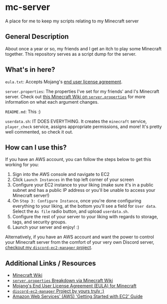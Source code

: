 # mc-server
A place for me to keep my scripts relating to my Minecraft server

## General Description
About once a year or so, my friends and I get an itch to play some Minecraft together. This repository serves as a script dump for the server.

## What's in here?

`eula.txt`: Accepts Mojang's [end user license agreement](https://account.mojang.com/documents/minecraft_eula).

`server.properties`: The properties I've set for my friends' and I's Minecraft server. Check out [this Minecraft Wiki on `server.properties`](https://minecraft.fandom.com/wiki/Server.properties) for more information on what each argument changes.

`README.md`: This :)

`userdata.sh`: IT DOES EVERYTHING. It creates the `minecraft` service, `player_check` service, assigns appropriate permissions, and more! It's pretty well commented, so check it out.

## How can I use this?

If you have an AWS account, you can follow the steps below to get this working for you:

1. Sign into the AWS console and navigate to EC2
1. Click `Launch Instances` in the top left corner of your screen
1. Configure your EC2 instance to your liking (make sure it's in a public subnet and has a public IP address or you'll be unable to access your Minecraft server!)
1. On `Step 3: Configure Instance`, once you're done configuring everything to your liking, at the bottom you'll see a field for `User data`. Select the `As file` radio button, and upload `userdata.sh`.
1. Configure the rest of your server to your liking with regards to storage, tags, and security groups.
1. Launch your server and enjoy! :)

Alternatively, if you have an AWS account and want the power to control your Minecraft server from the comfort of your very own Discord server, [checkout my `discord-ec2-manager` project](https://github.com/jacob-howe/discord-ec2-manager).

## Additional Links / Resources
* [Minecraft Wiki](https://minecraft.fandom.com/wiki/Minecraft_Wiki)
* [`server.properties` Breakdown via Minecraft Wiki](https://minecraft.fandom.com/wiki/Server.properties)
* [Mojang's End User License Agreement (EULA) for Minecraft](https://account.mojang.com/documents/minecraft_eula)
* [`discord-ec2-manager` Project by yours truly :)](https://github.com/jacob-howe/discord-ec2-manager)
* [Amazon Web Services' (AWS) 'Getting Started with EC2' Guide](https://docs.aws.amazon.com/AWSEC2/latest/UserGuide/EC2_GetStarted.html)
